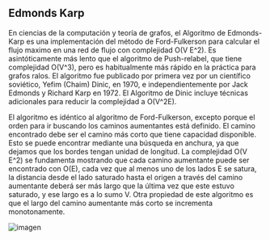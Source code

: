 ## Edmonds Karp
En ciencias de la computación y teoría de grafos, el Algoritmo 
de Edmonds-Karp es una implementación del método de Ford-Fulkerson 
para calcular el flujo maximo en una red de flujo con complejidad O(V E^2). 
Es asintóticamente más lento que el algoritmo de Push-relabel, que 
tiene complejidad O(V^3), pero es habitualmente más rápido en la 
práctica para grafos ralos. El algoritmo fue publicado por primera vez por 
un científico soviético, Yefim (Chaim) Dinic, en 1970, e independientemente 
por Jack Edmonds y Richard Karp en 1972. El Algoritmo de Dinic incluye 
técnicas adicionales para reducir la complejidad a O(V^2E). 


El algoritmo es idéntico al algoritmo de Ford-Fulkerson, excepto porque 
el orden para ir buscando los caminos aumentantes está definido. El camino 
encontrado debe ser el camino más corto que tiene capacidad disponible. 
Esto se puede encontrar mediante una búsqueda en anchura, ya que dejamos 
que los bordes tengan unidad de longitud. La complejidad O(V E^2) se 
fundamenta mostrando que cada camino aumentante puede ser encontrado con O(E), 
cada vez que al menos uno de los lados E se satura, la distancia desde el lado 
saturado hasta el origen a través del camino aumentante deberá ser más largo 
que la última vez que este estuvo saturado, y ese largo es a lo sumo V. Otra 
propiedad de este algoritmo es que el largo del camino aumentante más corto 
se incrementa monotonamente.

![imagen](https://user-images.githubusercontent.com/90929324/199142678-5a993cdc-3a88-4b91-bc5a-065ac31c3453.png)
